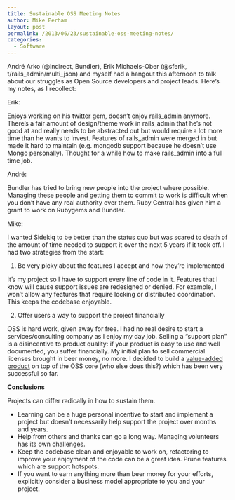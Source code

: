 ```yaml
---
title: Sustainable OSS Meeting Notes
author: Mike Perham
layout: post
permalink: /2013/06/23/sustainable-oss-meeting-notes/
categories:
  - Software
---
```

André Arko (@indirect, Bundler), Erik Michaels-Ober (@sferik, t/rails\_admin/multi\_json) and myself had a hangout this afternoon to talk about our struggles as Open Source developers and project leads. Here&#8217;s my notes, as I recollect:

Erik:

Enjoys working on his twitter gem, doesn&#8217;t enjoy rails\_admin anymore. There&#8217;s a fair amount of design/theme work in rails\_admin that he&#8217;s not good at and really needs to be abstracted out but would require a lot more time than he wants to invest. Features of rails\_admin were merged in but made it hard to maintain (e.g. mongodb support because he doesn&#8217;t use Mongo personally). Thought for a while how to make rails\_admin into a full time job.

André:

Bundler has tried to bring new people into the project where possible. Managing these people and getting them to commit to work is difficult when you don&#8217;t have any real authority over them. Ruby Central has given him a grant to work on Rubygems and Bundler.

Mike:

I wanted Sidekiq to be better than the status quo but was scared to death of the amount of time needed to support it over the next 5 years if it took off. I had two strategies from the start:

1. Be very picky about the features I accept and how they&#8217;re implemented

It&#8217;s my project so I have to support every line of code in it. Features that I know will cause support issues are redesigned or denied. For example, I won&#8217;t allow any features that require locking or distributed coordination. This keeps the codebase enjoyable.

2. Offer users a way to support the project financially

OSS is hard work, given away for free. I had no real desire to start a services/consulting company as I enjoy my day job. Selling a &#8220;support plan&#8221; is a disincentive to product quality: if your product is easy to use and well documented, you suffer financially. My initial plan to sell commercial licenses brought in beer money, no more. I decided to build a [value-added product][1] on top of the OSS core (who else does this?) which has been very successful so far.

**Conclusions**

Projects can differ radically in how to sustain them.

*   Learning can be a huge personal incentive to start and implement a project but doesn&#8217;t necessarily help support the project over months and years.
*   Help from others and thanks can go a long way. Managing volunteers has its own challenges.
*   Keep the codebase clean and enjoyable to work on, refactoring to improve your enjoyment of the code can be a great idea. Prune features which are support hotspots.
*   If you want to earn anything more than beer money for your efforts, explicitly consider a business model appropriate to you and your project.

 [1]: http://sidekiq.org/pro